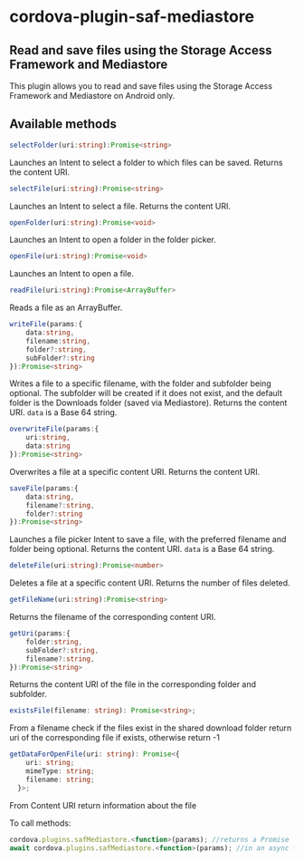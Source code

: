 # cordova-plugin-saf-mediastore

## Read and save files using the Storage Access Framework and Mediastore

This plugin allows you to read and save files using the Storage Access Framework and Mediastore on Android only.

## Available methods

```typescript
selectFolder(uri:string):Promise<string>
```

Launches an Intent to select a folder to which files can be saved. Returns the content URI.

```typescript
selectFile(uri:string):Promise<string>
```

Launches an Intent to select a file. Returns the content URI.

```typescript
openFolder(uri:string):Promise<void>
```

Launches an Intent to open a folder in the folder picker.

```typescript
openFile(uri:string):Promise<void>
```

Launches an Intent to open a file.

```typescript
readFile(uri:string):Promise<ArrayBuffer>
```

Reads a file as an ArrayBuffer.

```typescript
writeFile(params:{
	data:string,
	filename:string,
	folder?:string,
	subFolder?:string
}):Promise<string>
```

Writes a file to a specific filename, with the folder and subfolder being optional. The subfolder will be created if it does not exist, and the default folder is the Downloads folder (saved via Mediastore). Returns the content URI. `data` is a Base 64 string.

```typescript
overwriteFile(params:{
    uri:string,
    data:string
}):Promise<string>
```

Overwrites a file at a specific content URI. Returns the content URI.

```typescript
saveFile(params:{
	data:string,
	filename?:string,
	folder?:string
}):Promise<string>
```

Launches a file picker Intent to save a file, with the preferred filename and folder being optional. Returns the content URI. `data` is a Base 64 string.

```typescript
deleteFile(uri:string):Promise<number>
```

Deletes a file at a specific content URI. Returns the number of files deleted.

```typescript
getFileName(uri:string):Promise<string>
```

Returns the filename of the corresponding content URI.

```typescript
getUri(params:{
    folder:string,
    subFolder?:string,
    filename?:string,
}):Promise<string>
```

Returns the content URI of the file in the corresponding folder and subfolder.

```typescript
existsFile(filename: string): Promise<string>;
```

From a filename check if the files exist in the shared download folder return uri of the corresponding file if exists, otherwise return -1

```typescript
getDataForOpenFile(uri: string): Promise<{
    uri: string;
    mimeType: string;
    filename: string;
  }>;
```

From Content URI return information about the file

To call methods:

```typescript
cordova.plugins.safMediastore.<function>(params); //returns a Promise
await cordova.plugins.safMediastore.<function>(params); //in an async function
```

